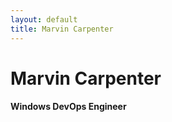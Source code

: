 ```yaml
---
layout: default
title: Marvin Carpenter
---
```

<div class="jumbotron jumbotron-fluid">
    <div class="container">
        <h1>Marvin Carpenter</h1>
        <h4>Windows DevOps Engineer</h4>
    </div>
</div>

